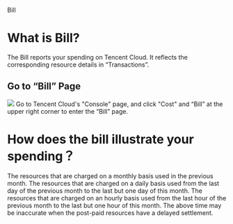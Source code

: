 Bill

# What is Bill?
The Bill reports your spending on Tencent Cloud. It reflects the corresponding resource details in “Transactions”. 

## Go to “Bill” Page
![][image-1]
Go to Tencent Cloud's "Console" page, and click "Cost" and “Bill” at the upper right corner to enter the “Bill” page.

# How does the bill illustrate your spending？
The resources that are charged on a monthly basis used in the previous month.
The resources that are charged on a daily basis used from the last day of the previous month to the last but one day of this month.
The resources that are charged on an hourly basis used from the last hour of the previous month to the last but one hour of this month.
The above time may be inaccurate when the post-paid resources have a delayed settlement.

[image-1]:	https://mc.qcloudimg.com/static/img/04bc730a9a9cd55b61fa4189ff5310e2/DraggedImage.5a9e55cf1af6446d8e86772136559802.png